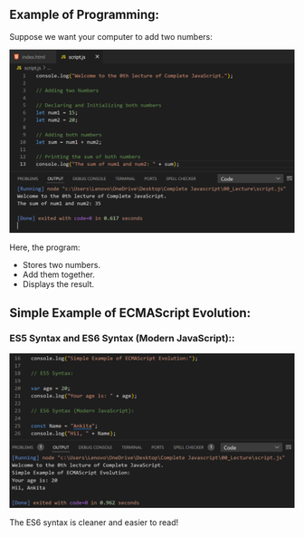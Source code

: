 ## Example of Programming:

Suppose we want your computer to add two numbers:

 ![Screenshot](i1.png)

Here, the program:

- Stores two numbers.
- Add them together.
- Displays the result.

    
## Simple Example of ECMAScript Evolution:

### ES5 Syntax and ES6 Syntax (Modern JavaScript)::

![Screenshot](i2.png)

The ES6 syntax is cleaner and easier to read!
